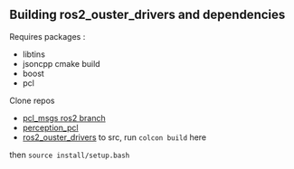 ## Building ros2_ouster_drivers and dependencies

Requires packages : 
- libtins
- jsoncpp cmake build
- boost
- pcl

Clone repos
- [pcl_msgs ros2 branch](https://github.com/ros-perception/pcl_msgs.git)
- [perception_pcl](https://github.com/ros-perception/perception_pcl.git)
- [ros2_ouster_drivers](https://github.com/ros-drivers/ros2_ouster_drivers.git)
to src, run `colcon build` here

then `source install/setup.bash`
